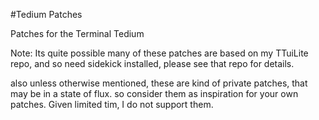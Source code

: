 #Tedium Patches

Patches for the Terminal Tedium

Note: Its quite possible many of these patches are based on my TTuiLite repo, 
and so need sidekick installed, please see that repo for details.


also unless otherwise mentioned, these are kind of private patches, that may be in a state of flux.
so consider them as inspiration for your own patches.
Given limited tim, I do not support them.